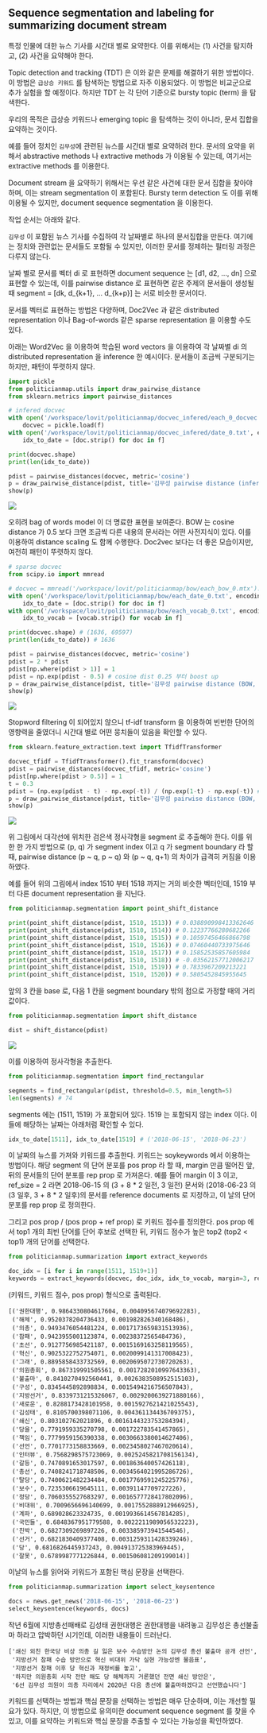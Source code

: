 ## Sequence segmentation and labeling for summarizing document stream

특정 인물에 대한 뉴스 기사를 시간대 별로 요약한다. 이를 위해서는 (1) 사건을 탐지하고, (2) 사건을 요약해야 한다.

Topic detection and tracking (TDT) 은 이와 같은 문제를 해결하기 위한 방법이다. 이 방법은 `급상승 키워드` 를 탐색하는 방법으로 자주 이용되었다. 이 방법은 비교군으로 추가 실험을 할 예정이다. 하지만 TDT 는 각 단어 기준으로 bursty topic (term) 을 탐색한다.

우리의 목적은 급상승 키워드나 emerging topic 을 탐색하는 것이 아니라, 문서 집합을 요약하는 것이다.

예를 들어 정치인 `김무성`에 관련된 뉴스를 시간대 별로 요약하려 한다. 문서의 요약을 위해서 abstractive methods 나 extractive methods 가 이용될 수 있는데, 여기서는 extractive methods 를 이용한다.

Document stream 을 요약하기 위해서는 우선 같은 사건에 대한 문서 집합을 찾아야 하며, 이는 stream segmentation 이 포함된다. Bursty term detection 도 이를 위해 이용될 수 있지만, document sequence segmentation 을 이용한다.

작업 순서는 아래와 같다.

`김무성` 이 포함된 뉴스 기사를 수집하여 각 날짜별로 하나의 문서집합을 만든다. 여기에는 정치와 관련없는 문서들도 포함될 수 있지만, 이러한 문서를 정제하는 필터링 과정은 다루지 않는다.

날짜 별로 문서를 벡터 di 로 표현하면 document sequence 는 [d1, d2, ..., dn] 으로 표현할 수 있는데, 이를 pairwise distance 로 표현하면 같은 주제의 문서들이 생성될 때 segment = [dk, d_{k+1}, ... d_{k+p}] 는 서로 비슷한 문서이다.

문서를 벡터로 표현하는 방법은 다양하며, Doc2Vec 과 같은 distributed representation 이나 Bag-of-words 같은 sparse representation 을 이용할 수도 있다.

아래는 Word2Vec 을 이용하여 학습된 word vectors 을 이용하여 각 날짜별 di 의 distributed representation 을 inference 한 예시이다. 문서들이 조금씩 구분되기는 하지만, 패턴이 뚜렷하지 않다.

```python
import pickle
from politicianmap.utils import draw_pairwise_distance
from sklearn.metrics import pairwise_distances

# infered docvec
with open('/workspace/lovit/politicianmap/docvec_infered/each_0_docvec.pkl', 'rb') as f:
    docvec = pickle.load(f)
with open('/workspace/lovit/politicianmap/docvec_infered/date_0.txt', encoding='utf-8') as f:
    idx_to_date = [doc.strip() for doc in f]

print(docvec.shape)
print(len(idx_to_date))

pdist = pairwise_distances(docvec, metric='cosine')
p = draw_pairwise_distance(pdist, title='김무성 pairwise distance (infered)')
show(p)
```

![](figures/sequence_segmentation_and_labeling_kimmoosung_doc2vec.png)

오히려 bag of words model 이 더 명료한 표현을 보여준다. BOW 는 cosine distance 가 0.5 보다 크면 조금씩 다른 내용의 문서라는 어떤 사전지식이 있다. 이를 이용하여 distance scaling 도 함께 수행한다. Doc2vec 보다는 더 좋은 모습이지만, 여전히 패턴이 뚜렷하지 않다.

```python
# sparse docvec
from scipy.io import mmread

# docvec = mmread('/workspace/lovit/politicianmap/bow/each_bow_0.mtx').tocsr()
with open('/workspace/lovit/politicianmap/bow/each_date_0.txt', encoding='utf-8') as f:
    idx_to_date = [doc.strip() for doc in f]
with open('/workspace/lovit/politicianmap/bow/each_vocab_0.txt', encoding='utf-8') as f:
    idx_to_vocab = [vocab.strip() for vocab in f]

print(docvec.shape) # (1636, 69597)
print(len(idx_to_date)) # 1636

pdist = pairwise_distances(docvec, metric='cosine')
pdist = 2 * pdist
pdist[np.where(pdist > 1)] = 1
pdist = np.exp(pdist - 0.5) # cosine dist 0.25 부터 boost up
p = draw_pairwise_distance(pdist, title='김무성 pairwise distance (BOW, boost dist)')
show(p)
```

![](figures/sequence_segmentation_and_labeling_kimmoosung_pdist_bow.png)

Stopword filtering 이 되어있지 않으니 tf-idf transform 을 이용하여 빈번한 단어의 영향력을 줄였더니 시간대 별로 어떤 뭉치들이 있음을 확인할 수 있다.

```python
from sklearn.feature_extraction.text import TfidfTransformer

docvec_tfidf = TfidfTransformer().fit_transform(docvec)
pdist = pairwise_distances(docvec_tfidf, metric='cosine')
pdist[np.where(pdist > 0.5)] = 1
t = 0.3
pdist = (np.exp(pdist - t) - np.exp(-t)) / (np.exp(1-t) - np.exp(-t)) # cosine dist 0.25 부터 boost up
p = draw_pairwise_distance(pdist, title='김무성 pairwise distance (BOW, tf-idf, boost)')
show(p)
```

![](figures/sequence_segmentation_and_labeling_kimmoosung_pdist_bow_tfidf.png)

위 그림에서 대각선에 위치한 검은색 정사각형을 segment 로 추출해야 한다. 이를 위한 한 가지 방법으로 (p, q) 가 segment index 이고 q 가 segment boundary 라 할 때, pairwise distance (p ~ q, p ~ q) 와 (p ~ q, q+1) 의 차이가 급격히 커짐을 이용하였다.

예를 들어 위의 그림에서 index 1510 부터 1518 까지는 거의 비슷한 벡터인데, 1519 부터 다른 document representation 을 지닌다.

```python
from politicianmap.segmentation import point_shift_distance

print(point_shift_distance(pdist, 1510, 1513)) # 0.038890998413362646
print(point_shift_distance(pdist, 1510, 1514)) # 0.12237766280682266
print(point_shift_distance(pdist, 1510, 1515)) # 0.10597456466866798
print(point_shift_distance(pdist, 1510, 1516)) # 0.07460440733975646
print(point_shift_distance(pdist, 1510, 1517)) # 0.15852535857605984
print(point_shift_distance(pdist, 1510, 1518)) # -0.03562157712006217
print(point_shift_distance(pdist, 1510, 1519)) # 0.7833967209213221
print(point_shift_distance(pdist, 1510, 1520)) # 0.5805452845955645
```

앞의 3 칸을 base 로, 다음 1 칸을 segment boundary 밖의 점으로 가정할 때의 거리값이다.

```python
from politicianmap.segmentation import shift_distance

dist = shift_distance(pdist)
```

![](figures/sequence_segmentation_and_labeling_kimmoosung_shift_dist.png)

이를 이용하여 정사각형을 추출한다. 

```python
from politicianmap.segmentation import find_rectangular

segments = find_rectangular(pdist, threshold=0.5, min_length=5)
len(segments) # 74
```

segments 에는 (1511, 1519) 가 포함되어 있다. 1519 는 포함되지 않는 index 이다. 이들에 해당하는 날짜는 아래처럼 확인할 수 있다.

```python
idx_to_date[1511], idx_to_date[1519] # ('2018-06-15', '2018-06-23')
```

이 날짜의 뉴스를 가져와 키워드를 추출한다. 키워드는 soykeywords 에서 이용하는 방법이다. 해당 segment 의 단어 분포를 pos prop 라 할 때, margin 만큼 떨어진 앞, 뒤의 문서들의 단어 분포를 rep prop 로 가져온다. 예를 들어 margin 이 3 이고, ref_size = 2 라면 2018-06-15 의 (3 + 8 * 2 일전, 3 일전) 문서와 (2018-06-23 의 (3 일후, 3 + 8 * 2 일후)의 문서를 reference documents 로 지정하고, 이 날의 단어 분포를 rep prop 로 정의한다.

그리고 pos prop / (pos prop + ref prop) 로 키워드 점수를 정의한다. pos prop 에서 top1 개의 최빈 단어를 단어 후보로 선택한 뒤, 키워드 점수가 높은 top2 (top2 < top1) 개의 단어를 선택한다.

```python
from politicianmap.summarization import extract_keywords

doc_idx = [i for i in range(1511, 1519+1)]
keywords = extract_keywords(docvec, doc_idx, idx_to_vocab, margin=3, ref_size=2)
```

(키워드, 키워드 점수, pos prop) 형식으로 출력된다.

```
[('권한대행', 0.9864330804617604, 0.004095674079692283),
 ('해체', 0.9520378204736433, 0.001982826340168486),
 ('의총', 0.9493476054481224, 0.0017173659831513936),
 ('참패', 0.9423955001123874, 0.00238372565484736),
 ('초선', 0.9127756985421187, 0.0015169163258119565),
 ('혁신', 0.9025322752754071, 0.0020099141317008423),
 ('그래', 0.8895858433732569, 0.0020695072730720263),
 ('의원총회', 0.867319991505561, 0.0017282010997643363),
 ('불출마', 0.8410270492560441, 0.0026383508952515103),
 ('구성', 0.8345445892898834, 0.0015494216756507843),
 ('지방선거', 0.8339731215326067, 0.0029200639271880166),
 ('새로운', 0.8288173428101958, 0.0015927621421025543),
 ('김성태', 0.8105700398071106, 0.004361134436709375),
 ('쇄신', 0.803102762021896, 0.0016144323753284394),
 ('당을', 0.7791959335270798, 0.001722783541457865),
 ('책임', 0.7779959156390338, 0.0030663380014627406),
 ('선언', 0.7701773158833669, 0.0023458027467020614),
 ('인터뷰', 0.7568298575723069, 0.0025245821708156134),
 ('갈등', 0.7470891653017597, 0.001863640057426118),
 ('총선', 0.7408241718748506, 0.0034564021995286726),
 ('탈당', 0.7400621482234484, 0.0017769591245225776),
 ('보수', 0.7235306619645111, 0.00391147709727226),
 ('정당', 0.7060355527683297, 0.0016577728417802096),
 ('비대위', 0.7009656696140699, 0.0017552888912966925),
 ('계파', 0.689028623324735, 0.0019936614567814285),
 ('국민들', 0.6848367951779588, 0.0022211989056532223),
 ('친박', 0.6827309269897226, 0.003385973941544546),
 ('선거', 0.6821830409377408, 0.0031259311428339246),
 ('당', 0.6816826445937243, 0.004913725383969445),
 ('잘못', 0.6789987771226844, 0.001506081209199014)]
 ```
 
 이날의 뉴스를 읽어와 키워드가 포함된 핵심 문장을 선택한다.
 
 ```python
 from politicianmap.summarization import select_keysentence

docs = news.get_news('2018-06-15', '2018-06-23')
select_keysentence(keywords, docs)
```

작년 6월에 지방총선패배로 김성태 권한대행은 권한대행을 내려놓고 김무성은 총선불출마 하라고 압박하던 시기인데, 이러한 내용들이 드러난다.

```
['쇄신 외친 한국당 비상 의총 길 잃은 보수 수습방안 논의 김무성 총선 불출마 공개 선언',
 '지방선거 참패 수습 방안으로 혁신 비대위 가닥 실현 가능성엔 물음표',
 '지방선거 참패 이후 당 혁신과 재정비를 놓고',
 '하지만 의원총회 시작 전만 해도 당 해체까지 거론했던 전면 쇄신 방안은',
 '6선 김무성 의원이 의총 자리에서 2020년 다음 총선에 불출마하겠다고 선언했습니다']
```
 
키워드를 선택하는 방법과 핵심 문장을 선택하는 방법은 매우 단순하며, 이는 개선할 필요가 있다. 하지만, 이 방법으로 유의미한 document sequence segment 를 찾을 수 있고, 이를 요약하는 키워드와 핵심 문장을 추출할 수 있다는 가능성을 확인하였다.
